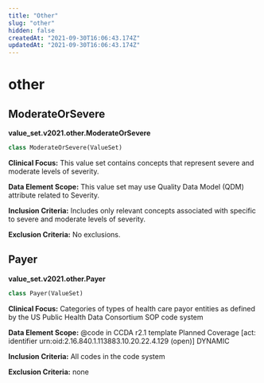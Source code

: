```yaml
---
title: "Other"
slug: "other"
hidden: false
createdAt: "2021-09-30T16:06:43.174Z"
updatedAt: "2021-09-30T16:06:43.174Z"
---
```

<a id="value_set.v2021.other"></a>

# other

<a id="value_set.v2021.other.ModerateOrSevere"></a>

## ModerateOrSevere
**value_set.v2021.other.ModerateOrSevere**

```python
class ModerateOrSevere(ValueSet)
```

**Clinical Focus:** This value set contains concepts that represent severe and moderate levels of severity.

**Data Element Scope:** This value set may use Quality Data Model (QDM) attribute related to Severity.

**Inclusion Criteria:** Includes only relevant concepts associated with specific to severe and moderate levels of severity.

**Exclusion Criteria:** No exclusions.

<a id="value_set.v2021.other.Payer"></a>

## Payer
**value_set.v2021.other.Payer**

```python
class Payer(ValueSet)
```

**Clinical Focus:** Categories of types of health care payor entities as defined by the US Public Health Data Consortium SOP code system

**Data Element Scope:** @code in CCDA r2.1 template Planned Coverage [act: identifier urn:oid:2.16.840.1.113883.10.20.22.4.129 (open)] DYNAMIC

**Inclusion Criteria:** All codes in the code system

**Exclusion Criteria:** none